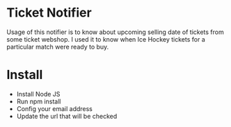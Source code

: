 # Ticket Notifier
Usage of this notifier is to know about upcoming selling date of tickets from some ticket webshop. I used it to know when Ice Hockey tickets for a particular match were ready to buy.

# Install
- Install Node JS
- Run npm install
- Config your email address
- Update the url that will be checked 



